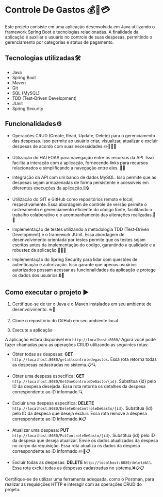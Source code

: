 # Controle De Gastos 💰💼💳

Este projeto consiste em uma aplicação desenvolvida em Java utilizando o framework Spring Boot e tecnologias relacionadas. A finalidade da aplicação é auxiliar o usuário no controle de suas despesas, permitindo o gerenciamento por categorias e status de pagamento. 

## Tecnologias utilizadas🛠️

- Java
- Spring Boot
- Maven
- Git
- SQL (MySQL)
- TDD (Test-Driven Development)
- JUnit
- Spring Security

## Funcionalidades⚙️

- Operações CRUD (Create, Read, Update, Delete) para o gerenciamento das despesas. Isso permite ao usuário criar, visualizar, atualizar e excluir despesas de acordo com suas necessidades.✏️👀🔄❌

- Utilização do HATEOAS para navegação entre os recursos da API. Isso facilita a interação com a aplicação, fornecendo links para recursos relacionados e simplificando a navegação entre eles. 🔗🌐

- Integração da API com um banco de dados MySQL. Isso permite que as despesas sejam armazenadas de forma persistente e acessíveis em diferentes execuções da aplicação.🗄️🔒

- Utilização do GIT e GitHub como repositórios remoto e local, respectivamente. Essa abordagem de controle de versão permite o rastreamento e gerenciamento eficiente do código fonte, facilitando o trabalho colaborativo e o acompanhamento das alterações realizadas.📁🐙

- Implementação de testes utilizando a metodologia TDD (Test-Driven Development) e o framework JUnit. Essa abordagem de desenvolvimento orientada por testes permite que os testes sejam escritos antes da implementação do código, garantindo a qualidade e a robustez da aplicação.🧪✅🔧

- Implementação do Spring Security para lidar com questões de autenticação e autorização. Isso garante que apenas usuários autorizados possam acessar as funcionalidades da aplicação e protege os dados dos usuários.🔒🔑

## Como executar o projeto ▶️

1. Certifique-se de ter o Java e o Maven instalados em seu ambiente de desenvolvimento. ☕🧪

2. Clone o repositório do GitHub em seu ambiente local

3. Execute a aplicação

A aplicação estará disponível em ``http://localhost:8080/`` Agora você pode fazer chamadas para as operações CRUD utilizando as seguintes rotas:

- Obter todas as despesas:
**GET** ```http://localhost:8080/getallcontroledegastos```.
Essa rota retorna todas as despesas cadastradas no sistema.📋🔍

- Obter uma despesa específica:
**GET** ```http://localhost:8080/GetOneControleDeGasto/{id}```.
Substitua {id} pelo ID da despesa desejada. Essa rota retorna os detalhes da despesa correspondente ao ID informado.🔍

- Excluir uma despesa específica:
**DELETE** ```http://localhost:8080/DeleteOneControleDeGasto/{id}```.
Substitua {id} pelo ID da despesa que deseja excluir. Essa rota remove a despesa correspondente ao ID informado.❌📋 

- Atualizar uma despesa:
**PUT** ```http://localhost:8080/PutControleDeGasto/{id}```.
Substitua {id} pelo ID da despesa que deseja atualizar. Envie os dados atualizados da despesa no corpo da requisição. Essa rota atualiza os dados da despesa correspondente ao ID informado.✏️🔄📋 

- Excluir todas as despesas:
**DELETE** ```http://localhost:8080/deleteAll```.
Essa rota exclui todas as despesas cadastradas no sistema.❌📋📋

Certifique-se de utilizar uma ferramenta adequada, como o Postman, para realizar as requisições HTTP e interagir com as operações CRUD do projeto.
